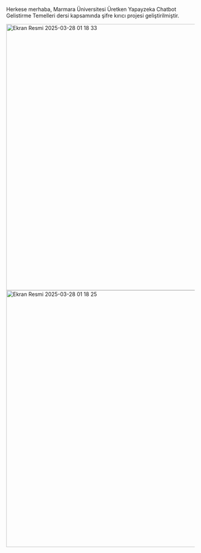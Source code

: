 Herkese merhaba, Marmara Üniversitesi Üretken Yapayzeka Chatbot Gelistirme Temelleri dersi kapsamında şifre kırıcı projesi geliştirilmiştir.

<img width="711" alt="Ekran Resmi 2025-03-28 01 18 33" src="https://github.com/user-attachments/assets/febf2aa8-eee7-4a6f-a1ca-82daec808177" />
<img width="686" alt="Ekran Resmi 2025-03-28 01 18 25" src="https://github.com/user-attachments/assets/bc784c46-f248-4dad-b897-758fd671e29f" />
